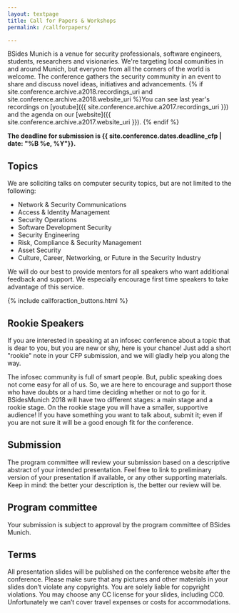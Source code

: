 ```yaml
---
layout: textpage
title: Call for Papers & Workshops
permalink: /callforpapers/

---
```


BSides Munich is a venue for security professionals, software engineers, students, researchers and visionaries.
We're targeting local comunities in and around Munich, but everyone from all the corners of the world is welcome.
The conference gathers the security community in an event to share and discuss novel ideas, initiatives and advancements.
{% if site.conference.archive.a2018.recordings_uri and site.conference.archive.a2018.website_uri %}You can see last year's recordings on [youtube]({{ site.conference.archive.a2017.recordings_uri }}) and the agenda on our [website]({{ site.conference.archive.a2017.website_uri }}).
{% endif %}

**The deadline for submission is {{ site.conference.dates.deadline_cfp | date: "%B %e, %Y"}}.**

## Topics
We are soliciting talks on computer security topics, but are not limited to the following:

* Network & Security Communications
* Access & Identity Management
* Security Operations
* Software Development Security
* Security Engineering
* Risk, Compliance & Security Management
* Asset Security
* Culture, Career, Networking, or Future in the Security Industry

We will do our best to provide mentors for all speakers who want additional feedback and support. We especially encourage first time speakers to take advantage of this service. 

{% include callforaction_buttons.html %}

## Rookie Speakers
If you are interested in speaking at an infosec conference about a topic that is dear to you, but you are new or shy, here is your chance! Just add a short "rookie" note in your CFP submission, and we will gladly help you along the way.

The infosec community is full of smart people. But, public speaking does not come easy for all of us.  So, we are here to encourage and support those who have doubts or a hard time deciding whether or not to go for it. BSidesMunich 2018 will have two different stages: a main stage and a rookie stage.  On the rookie stage you will have a smaller, supportive audience! If you have something you want to talk about, submit it; even if you are not sure it will be a good enough fit for the conference.

## Submission
The program committee will review your submission based on a descriptive abstract of your intended presentation. Feel free to link to preliminary version of your presentation if available, or any other supporting materials. Keep in mind: the better your description is, the better our review will be.

## Program committee
Your submission is subject to approval by the program committee of BSides Munich.

## Terms
All presentation slides will be published on the conference website after the conference. Please make sure that any pictures and other materials in your slides don’t violate any copyrights. You are solely liable for copyright violations. You may choose any CC license for your slides, including CC0.
Unfortunately we can’t cover travel expenses or costs for accommodations.

